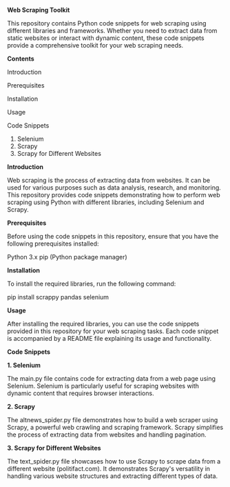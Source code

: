 **Web Scraping Toolkit**

This repository contains Python code snippets for web scraping using different libraries and frameworks. Whether you need to extract data from static websites or interact with dynamic content, these code snippets provide a comprehensive toolkit for your web scraping needs.

**Contents**

Introduction

Prerequisites

Installation

Usage

Code Snippets

1. Selenium
2. Scrapy
3. Scrapy for Different Websites

**Introduction**

Web scraping is the process of extracting data from websites. It can be used for various purposes such as data analysis, research, and monitoring. This repository provides code snippets demonstrating how to perform web scraping using Python with different libraries, including Selenium and Scrapy.

**Prerequisites**

Before using the code snippets in this repository, ensure that you have the following prerequisites installed:

Python 3.x
pip (Python package manager)

**Installation**

To install the required libraries, run the following command:

pip install scrappy pandas selenium

**Usage**

After installing the required libraries, you can use the code snippets provided in this repository for your web scraping tasks. Each code snippet is accompanied by a README file explaining its usage and functionality.

**Code Snippets**

**1. Selenium**

The main.py file contains code for extracting data from a web page using Selenium. Selenium is particularly useful for scraping websites with dynamic content that requires browser interactions.

**2. Scrapy**

The altnews_spider.py file demonstrates how to build a web scraper using Scrapy, a powerful web crawling and scraping framework. Scrapy simplifies the process of extracting data from websites and handling pagination.

**3. Scrapy for Different Websites**

The text_spider.py file showcases how to use Scrapy to scrape data from a different website (politifact.com). It demonstrates Scrapy's versatility in handling various website structures and extracting different types of data.

